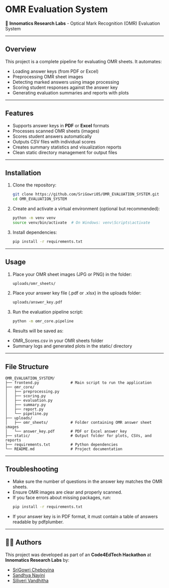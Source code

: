 # OMR Evaluation System

📘 **Innomatics Research Labs** - Optical Mark Recognition (OMR) Evaluation System

---

## Overview

This project is a complete pipeline for evaluating OMR sheets. It automates:

- Loading answer keys (from PDF or Excel)
- Preprocessing OMR sheet images
- Detecting marked answers using image processing
- Scoring student responses against the answer key
- Generating evaluation summaries and reports with plots

---

## Features

- Supports answer keys in **PDF** or **Excel** formats
- Processes scanned OMR sheets (images)
- Scores student answers automatically
- Outputs CSV files with individual scores
- Creates summary statistics and visualization reports
- Clean static directory management for output files

---

## Installation

1. Clone the repository:
   ```bash
   git clone https://github.com/SriGowri05/OMR_EVALUATION_SYSTEM.git
   cd OMR_EVALUATION_SYSTEM
2. Create and activate a virtual environment (optional but recommended):
   ```bash
   python -m venv venv
   source venv/bin/activate  # On Windows: venv\Scripts\activate
3. Install dependencies:
    ```bash
    pip install -r requirements.txt

---

## Usage
1. Place your OMR sheet images (JPG or PNG) in the folder:
   ```bash
   uploads/omr_sheets/
2. Place your answer key file (.pdf or .xlsx) in the uploads folder:
   ```bash
   uploads/answer_key.pdf
3. Run the evaluation pipeline script:
   ```bash
   python -m omr_core.pipeline
4. Results will be saved as:
- OMR_Scores.csv in your OMR sheets folder
- Summary logs and generated plots in the static/ directory

---

## File Structure
```
OMR_EVALUATION_SYSTEM/
├── frontend.py              # Main script to run the application
├── omr_core/
│   ├── preprocessing.py
│   ├── scoring.py
│   ├── evaluation.py
│   ├── summary.py
│   ├── report.py
│   └── pipeline.py
├── uploads/
│   ├── omr_sheets/          # Folder containing OMR answer sheet images
│   └── answer_key.pdf       # PDF or Excel answer key
├── static/                  # Output folder for plots, CSVs, and reports             
├── requirements.txt         # Python dependencies
└── README.md                # Project documentation
```

---

## Troubleshooting

- Make sure the number of questions in the answer key matches the OMR sheets.
- Ensure OMR images are clear and properly scanned.
- If you face errors about missing packages, run:
   ```bash
   pip install -r requirements.txt
- If your answer key is in PDF format, it must contain a table of answers readable by pdfplumber.

---

## 👨‍💻 Authors

This project was developed as part of an **Code4EdTech Hackathon** at **Innomatics Research Labs** by:

- [SriGowri Cheboyina](https://github.com/SriGowri05)
- [Sandhya Nayini](https://github.com/Sandhya120727)
- [Siliveri Vandhitha](https://github.com/vandhitha23)




